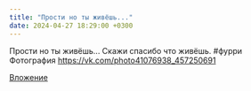 ```yaml
---
title: "Прости но ты живёшь..."
date: 2024-04-27 18:29:00 +0300
---
```


Прости но ты живёшь...
Скажи спасибо что живёшь.
#фурри
Фотография
https://vk.com/photo41076938_457250691

[Вложение](https://vk.com/photo41076938_457250691)
